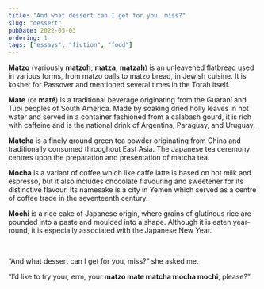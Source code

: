 ```yaml
---
title: "And what dessert can I get for you, miss?"
slug: "dessert"
pubDate: 2022-05-03
ordering: 1
tags: ["essays", "fiction", "food"]
---
```


**Matzo** (variously **matzoh**, **matza**, **matzah**) is an unleavened flatbread used in various forms, from matzo balls to matzo bread, in Jewish cuisine. It is kosher for Passover and mentioned several times in the Torah itself.

**Mate** (or **maté**) is a traditional beverage originating from the Guaraní and Tupí peoples of South America. Made by soaking dried holly leaves in hot water and served in a container fashioned from a calabash gourd, it is rich with caffeine and is the national drink of Argentina, Paraguay, and Uruguay.

**Matcha** is a finely ground green tea powder originating from China and traditionally consumed throughout East Asia. The Japanese tea ceremony centres upon the preparation and presentation of matcha tea.

**Mocha** is a variant of coffee which like caffè latte is based on hot milk and espresso, but it also includes chocolate flavouring and sweetener for its distinctive flavour. Its namesake is a city in Yemen which served as a centre of coffee trade in the seventeenth century.

**Mochi** is a rice cake of Japanese origin, where grains of glutinous rice are pounded into a paste and moulded into a shape. Although it is eaten year-round, it is especially associated with the Japanese New Year.

<br />

“And what dessert can I get for you, miss?” she asked me.

“I’d like to try your, erm, your **matzo mate matcha mocha mochi**, please?”

